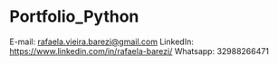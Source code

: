 # Portfolio_Python

E-mail: rafaela.vieira.barezi@gmail.com
LinkedIn: https://www.linkedin.com/in/rafaela-barezi/
Whatsapp: 32988266471
